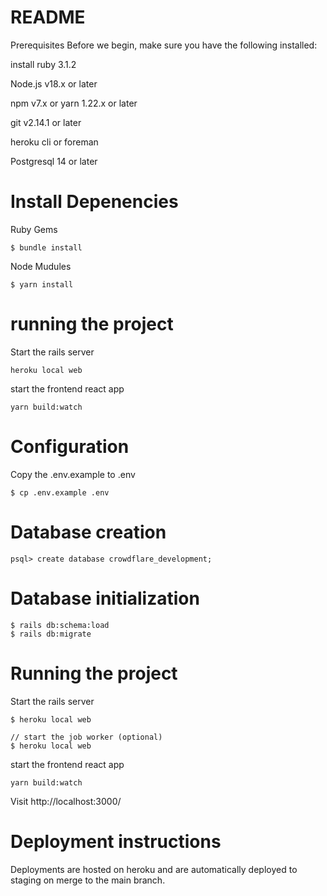 # README

Prerequisites
Before we begin, make sure you have the following installed:

install ruby 3.1.2

Node.js v18.x or later

npm v7.x or yarn 1.22.x or later

git v2.14.1 or later

heroku cli or foreman

Postgresql 14 or later

# Install Depenencies

Ruby Gems

```
$ bundle install
```

Node Mudules

```
$ yarn install
```

# running the project

Start the rails server

```
heroku local web
```

start the frontend react app

```
yarn build:watch
```

# Configuration

Copy the .env.example to .env

```
$ cp .env.example .env
```

# Database creation

```
psql> create database crowdflare_development;
```

# Database initialization

```
$ rails db:schema:load
$ rails db:migrate
```

# Running the project

Start the rails server

```
$ heroku local web

// start the job worker (optional)
$ heroku local web
```

start the frontend react app

```
yarn build:watch
```

Visit http://localhost:3000/

# Deployment instructions

Deployments are hosted on heroku and are automatically deployed to staging on merge to the main branch.
